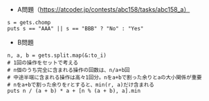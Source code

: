 - A問題（https://atcoder.jp/contests/abc158/tasks/abc158_a）

```
s = gets.chomp
puts s == "AAA" || s == "BBB" ? "No" : "Yes"
```

- B問題
```
n, a, b = gets.split.map(&:to_i)
# 1回の操作をセットで考える
# n個のうち完全に含まれる操作の回数は、n/a+b回
# 中途半端に含まれる操作は高々1回分。nをa+bで割った余りとaの大小関係が重要
# nをa+bで割った余りをrとすると、min(r, a)だけ含まれる
puts n / (a + b) * a + [n % (a + b), a].min

```
